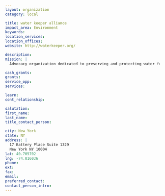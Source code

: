 ```yaml
---
layout: organization
category: local

title: water keeper alliance
impact_area: Environment
keywords: 
location_services: 
location_offices: 
website: http://waterkeeper.org/

description: 
mission: |
  Advocacy organization dedicated to preserving and protecting water from polluters. Has local groups throughout the United States and Canada.

cash_grants: 
grants: 
service_opp: 
services: 

learn: 
cont_relationship: 

salutation: 
first_name: 
last_name: 
title_contact_person: 

city: New York
state: NY
address: |
  17 Battery Place Suite 1329   
  New York NY 10004
lat: 40.705702
lng: -74.016036
phone: 
ext: 
fax: 
email: 
preferred_contact: 
contact_person_intro: 
---
```

